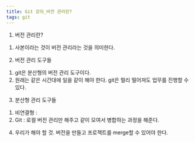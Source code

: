 ```yaml
---
title: Git 강의_버전 관리란? 
tags: git
---
```


1. 버전 관리란?
 1) 사본이라는 것이 버전 관리라는 것을 의미한다.
 
2. 버전 관리 도구들
 1) git은 분산형의 버전 관리 도구이다.
 2) 원래는 같은 시간대에 일을 같이 해야 한다. git은 멀리 떨어져도 업무를 진행할 수 있다. 
 
3. 분산형 관리 도구들
 1) 비연결형 : 
 2) Git : 로컬 버전 관리만 해주고 같이 모여서 병합하는 과정을 해준다.
 
4. 우리가 해야 할 것. 
 버전을 만들고 프로젝트를 merge할 수 있어야 한다.